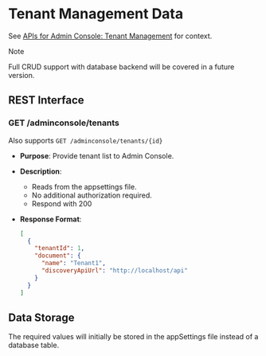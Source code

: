 # Tenant Management Data

See [APIs for Admin Console: Tenant
Management](./APIS-FOR-ADMIN-CONSOLE.md#tenant-management) for context.

> [!NOTE]
> Full CRUD support with database backend will be covered in a future version.

## REST Interface

### GET /adminconsole/tenants

Also supports `GET /adminconsole/tenants/{id}`

* **Purpose**: Provide tenant list to Admin Console.
* **Description**:
  * Reads from the appsettings file.
  * No additional authorization required.
  * Respond with 200
* **Response Format**:

  ```json
  [
    {
      "tenantId": 1,
      "document": {
        "name": "Tenant1",
        "discoveryApiUrl": "http://localhost/api"
      }
    }
  ]
  ```

## Data Storage

The required values will initially be stored in the appSettings file instead of
a database table.
